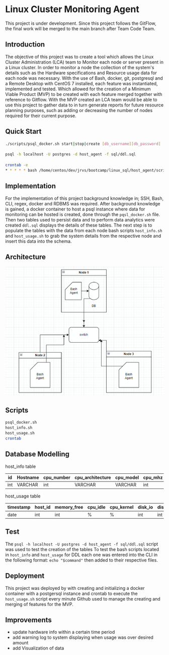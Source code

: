 # Linux Cluster Monitoring Agent
This project is under development. Since this project follows
the GitFlow, the final work will be merged to the main branch 
after Team Code Team.
## Introduction
The objective of this project was to create a tool which allows the Linux Cluster Administration (LCA) team to Monitor each node or server present in a Linux cluster. In order to monitor a node the collection of the system's details such as the Hardware specifications and Resource usage data for each node was necessary.
With the use of Bash, docker, git, postgresql and a Remote Desktop with CentOS 7 installed, each feature was instantiated, implemented and tested.
Which allowed for the creation of a Minimum Viable Product (MVP) to be created with each feature merged together with reference to Gitflow. With the MVP created an LCA team would be able to use this project to gather data to in turn generate reports for future resource planning purposes, such as adding or decreasing the number of nodes required for their current purpose.

## Quick Start
````bash
./scripts/psql_docker.sh start|stop|create [db_username][db_password]

psql -h localhost -U postgres -d host_agent -f sql/ddl.sql

crontab -e
* * * * * bash /home/centos/dev/jrvs/bootcamp/linux_sql/host_agent/scripts/host_usage.sh localhost 5432 host_agent postgres password > /tmp/host_usage.log
````

## Implementation
For the implementation of this project background knowledge in; SSH, Bash, CLI, regex, docker and RDBMS was required.
After background knowledge is gained, a docker container to host a psql instance where data for monitoring can be hosted is created, done through the `pqsl_docker.sh` file.
Then two tables used to persist data and to perform data analytics were created `ddl.sql` displays the details of these tables.
The next step is to populate the tables with the data from each node bash scripts `host_info.sh` and `host_usage.sh` to grab the system details from the respective node and insert this data into the schema.
## Architecture

![architecture](./assets/image.png)

## Scripts
````bash
psql_docker.sh
host_info.sh
host_usage.sh
crontab

````
## Database Modelling

host_info table

| id  | Hostname | cpu_number | cpu_architecture |cpu_model | cpu_mhz | L2_cache | total_mem | timestamp |
|-----| ------- | ---------- | ---------------- | -------- | ------ | ------ | -------- | ------------------ |
| int | VARCHAR | int | VARCHAR | VARCHAR | int | int | int | UTC date |

host_usage table

| timestamp | host_id | memory_free | cpu_idle | cpu_kernel | disk_io | disk_available |
|-----------|---------|-------------|----------|------------|---------|----------------|
| date      | int     | int         | %        | %          | int     | int            |
## Test
The `psql -h localhost -U postgres -d host_agent -f sql/ddl.sql` script was used to test the creation of the tables 
To test the bash scripts located in `host_info` and `host_usage` for DDL each one was entered into the CLI in the following format: `echo "$command"`
 then added to their respective files.
## Deployment

This project was deployed by with creating and initializing a docker container with a postgersql instance and crontab to execute the `host_usage.sh` script every minute
Github used to manage the creating and merging of features for the MVP.

## Improvements
- update hardware info within a certain time period
- add warning log to system displaying when usage was over desired amount
- add Visualization of data 